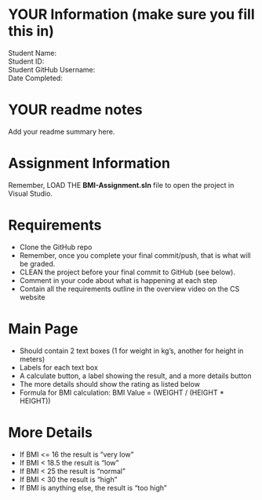 # YOUR Information (make sure you fill this in)
Student Name: <br>
Student ID: <br>
Student GitHub Username: <br>
Date Completed: <br>


# YOUR readme notes

Add your readme summary here. 



# Assignment Information
Remember, LOAD THE <b>BMI-Assignment.sln</b> file to open the project in Visual Studio.

# Requirements
- Clone the GitHub repo<br>- Remember, once you complete your final commit/push, that is what will be graded.<br>- CLEAN the project before your final commit to GitHub (see below).<br>- Comment in your code about what is happening at each step<br>- Contain all the requirements outline in the overview video on the CS website<br>

# Main Page
- Should contain 2 text boxes (1 for weight in kg’s, another for height in meters)<br>
- Labels for each text box<br>
- A calculate button, a label showing the result, and a more details button<br>
- The more details should show the rating as listed below<br>
- Formula for BMI calculation: BMI Value = (WEIGHT / (HEIGHT * HEIGHT))<br>

# More Details
- If BMI <= 16 the result is “very low”<br>
- If BMI < 18.5 the result is “low”<br>
- If BMI < 25 the result is “normal”<br>
- If BMI < 30 the result is “high”<br>
- If BMI is anything else, the result is “too high”<br>
